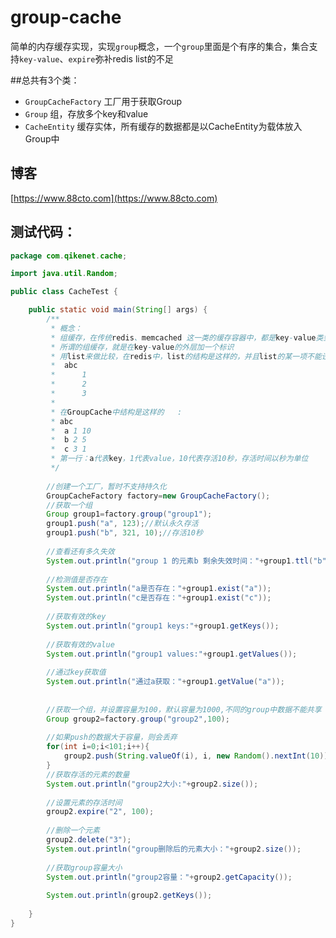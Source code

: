 # group-cache
简单的内存缓存实现，实现`group`概念，一个`group`里面是个有序的集合，集合支持`key-value`、`expire`弥补redis list的不足

##总共有3个类：

- `GroupCacheFactory` 工厂用于获取Group
- `Group` 组，存放多个key和value
- `CacheEntity` 缓存实体，所有缓存的数据都是以CacheEntity为载体放入Group中

## 博客
[https://www.88cto.com](https://www.88cto.com)

## 测试代码： 

```java
package com.qikenet.cache;

import java.util.Random;

public class CacheTest {

	public static void main(String[] args) {
		/**
		 * 概念：
		 * 组缓存，在传统redis、memcached 这一类的缓存容器中，都是key-value类型的
		 * 所谓的组缓存，就是在key-value的外层加一个标识
		 * 用list来做比较，在redis中，list的结构是这样的，并且list的某一项不能设置存活时间：
		 * 	abc
		 * 		1
		 * 		2
		 * 		3
		 * 
		 * 在GroupCache中结构是这样的	:
		 * abc
		 * 	a 1 10
		 *  b 2 5
		 *  c 3 1
		 * 第一行：a代表key，1代表value，10代表存活10秒，存活时间以秒为单位		 
		 */
		
		//创建一个工厂，暂时不支持持久化
		GroupCacheFactory factory=new GroupCacheFactory();
		//获取一个组
		Group group1=factory.group("group1");
		group1.push("a", 123);//默认永久存活
		group1.push("b", 321, 10);//存活10秒
		
		//查看还有多久失效
		System.out.println("group 1 的元素b 剩余失效时间："+group1.ttl("b"));
		
		//检测值是否存在
		System.out.println("a是否存在："+group1.exist("a"));
		System.out.println("c是否存在："+group1.exist("c"));
		
		//获取有效的key
		System.out.println("group1 keys:"+group1.getKeys());
		
		//获取有效的value
		System.out.println("group1 values:"+group1.getValues());
		
		//通过key获取值
		System.out.println("通过a获取："+group1.getValue("a"));
		
		
		//获取一个组，并设置容量为100，默认容量为1000,不同的group中数据不能共享
		Group group2=factory.group("group2",100);
		
		//如果push的数据大于容量，则会丢弃
		for(int i=0;i<101;i++){
			group2.push(String.valueOf(i), i, new Random().nextInt(10));
		}
		//获取存活的元素的数量
		System.out.println("group2大小:"+group2.size());
		
		//设置元素的存活时间
		group2.expire("2", 100);
		
		//删除一个元素
		group2.delete("3");
		System.out.println("group删除后的元素大小："+group2.size());
		
		//获取group容量大小
		System.out.println("group2容量："+group2.getCapacity());
		
		System.out.println(group2.getKeys());
		
	}
}
```
